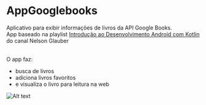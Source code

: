 # AppGooglebooks
<p align="justify">
Aplicativo para exibir informações de livros da API Google Books.
<br>App baseado na playlist <a href='https://youtube.com/playlist?list=PLk7CjQD6o8xy5LQWI3O2_AIR8uHLC3Ufv'>Introdução ao Desenvolvimento Android com Kotlin</a> do canal Nelson Glauber
  
<br>O app faz:
<ul>
<li>busca de livros</li>
<li>adiciona livros favoritos</li>
<li>e visualiza o livro para leitura na web</li>
</ul>

![Alt text](https://github.com/jkalebe/jkalebe.github.io/blob/master/src/assets/AppBookLivros.gif?raw=true)
</p>
